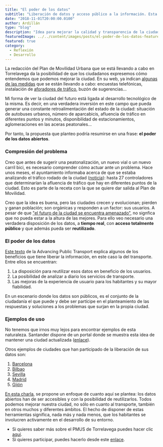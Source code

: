 ```yaml
---
title: "El poder de los datos"
subtitle: "Liberación de datos y acceso público a la información. Esta es mi propuesta para la mejora de la movilidad urbana en la ciudad de Torrelavega"
date: "2018-11-01T20:00:00.0100"
author: Ardillán
type: "blog"
description: "Idea para mejorar la calidad y transparencia de la ciudad de Torrelavega mediante el uso de datos abiertos"
featuredImage: ../../content/images/posts/el-poder-de-los-datos-featured.jpg
featured: true
category:
  - Reflexión
  - Desarrollo
---
```


La redacción del Plan de Movilidad Urbana que se está llevando a cabo en Torrelavega da la posibilidad de que los ciudadanos expresemos cómo entendemos que podemos mejorar la ciudad. En su web, ya indican [algunas de las medidas](https://www.pmustorrelavega.es/noticias) que se están llevando a cabo: encuestas telefónicas, instalación de [aforadores de tráfico](https://www.proinbal.es/web/es/project/aforador-de-trafico/), buzón de sugerencias…

Mi forma de ver la ciudad del futuro está ligada al desarrollo tecnológico de la misma. Es decir, en una verdadera inversión en este campo que pueda generar una constante retroalimentación del estado de la ciudad: situación de autobuses urbanos, número de aparcabicis, afluencia de tráfico en diferentes puntos y minutos, disponibilidad de estacionamientos, aglomeraciones en las aceras peatonales…

Por tanto, la propuesta que planteo podría resumirse en una frase: **el poder de los datos abiertos**.

### Compresión del problema

Creo que antes de sugerir una peatonalización, un nuevo vial o un nuevo carril bici, es necesario comprender cómo actuar ante un problema. Hace unos meses, el ayuntamiento informaba acerca de que se estaba analizando el tráfico rodado de la ciudad ([noticia](http://www.torrelavega.es/index.php/component/k2/item/4959-la-concejal%C3%ADa-de-movilidad-urbana-comienza-a-configurar-el-pmus-para-mejorar-el-tr%C3%A1fico-rodado-y-peatonal-en-la-ciudad)): hasta 27 controladores que determinarían la afluencia de tráfico que hay en diferentes puntos de la ciudad. Esto es parte de la receta con la que se quiere dar salida al Plan de Movilidad.

Creo que la idea es buena, pero las ciudades crecen y evolucionan; pierden y ganan población; son orgánicas y responden a un factor: sus usuarios. A pesar de que ["el futuro de la ciudad se encuentra amenazado"](http://www.eldiariomontanes.es/torrelavega/perdida-habitantes-envejecimiento-20180218211136-nt.html), no signfica que no pueda estar a la altura de las mejores. Para ello veo necesario una verdadera disposición de los datos, a **tiempo real**, con **acceso totalmente público** y que además pueda ser **reutilizado**.

### El poder de los datos

[Este texto](http://www.uitp.org/sites/default/files/cck-focus-papers-files/AP%20-%20Benefits%20of%20open%20data%20EN.pdf) de la Advancing Public Transport explica algunos de los beneficios que tiene liberar la información, en este caso la del transporte. Entre ellos se encuentran:

1. La disposición para reutilizar esos datos en beneficio de los usuarios.
2. La posibilidad de analizar a diario los servicios de transporte.
3. Las mejoras de la experiencia de usuario para los habitantes y su mayor fiabilidad.

En un escenario donde los datos son públicos, es el conjunto de la ciudadanía el que puede y debe ser partícipe en el planteamiento de las respuestas y soluciones a los problemas que surjan en la propia ciudad.

### Ejemplos de uso

No tenemos que irnos muy lejos para encontrar ejemplos de esta naturaleza. Santander dispone de un portal donde se muestra esta idea de mantener una ciudad actualizada ([enlace](http://datos.santander.es/data/?groups=transporte)).

Otros ejemplos de ciudades que han participado de la liberación de sus datos son:

1. [Barcelona](http://opendata-ajuntament.barcelona.cat/es/)
2. [Bilbao](https://www.bilbao.eus/opendata/es/inicio)
3. [Sevilla](http://datosabiertos.sevilla.org/)
4. [Madrid](https://datos.madrid.es/portal/site/egob/)
5. [Gijón](https://transparencia.gijon.es/page/1808-catalogo-de-datos)

[En esta charla](https://www.youtube.com/watch?v=qy9wQyxdZ2I), se propone un enfoque de cuanto aquí se plantea: los datos abiertos han de ser accesibles y con la posibilidad de reutilizarlos. Todos podemos mejorar nuestra ciudad, no sólo en cuanto al transporte, también en otros muchos y diferentes ámbitos. El hecho de disponer de estas herramientas significa, nada más y nada menos, que los habitantes se involucren activamente en el desarrollo de su entorno.

- Si quieres saber más sobre el PMUS de Torrelavega puedes hacer clic [aquí](https://www.pmustorrelavega.es/).
- Si quieres participar, puedes hacerlo desde este [enlace](https://docs.google.com/forms/d/e/1FAIpQLSe4-ZCLCdqveYJo4Db5NSoDSjseMDHQ7U39ppqa6rafvr2Pbg/viewform).
